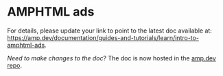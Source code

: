 # AMPHTML ads

For details, please update your link to point to the latest doc available at: https://amp.dev/documentation/guides-and-tutorials/learn/intro-to-amphtml-ads.

_Need to make changes to the doc_? The doc is now hosted in the [amp.dev repo](https://github.com/ampproject/amp.dev/blob/future/pages/content/amp-dev/documentation/guides-and-tutorials/learn/intro-to-amphtml-ads.md).
